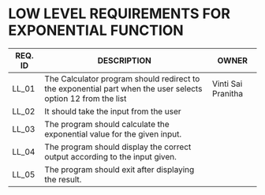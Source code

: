 # LOW LEVEL REQUIREMENTS FOR EXPONENTIAL FUNCTION
| **REQ. ID** | **DESCRIPTION** | **OWNER** |
| --- | --- | --- |
| LL\_01 | The Calculator program should redirect to the exponential part when the user selects option 12 from the list | Vinti Sai Pranitha |
| LL\_02 | It should take the input from the user |
| LL\_03 | The program should calculate the exponential value for the given input. |
| LL\_04 | The program should display the correct output according to the input given. |
| LL\_05 | The program should exit after displaying the result. |

